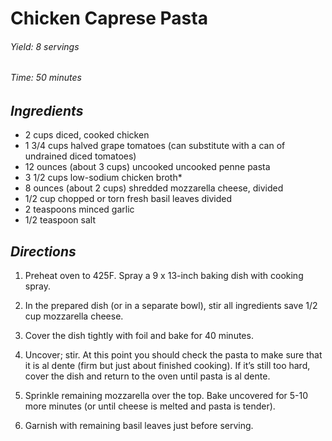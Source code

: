 # Chicken Caprese Pasta

######  Yield: 8 servings
######  Time: 50 minutes

##  *Ingredients*

- 2 cups diced, cooked chicken
- 1 3/4 cups halved grape tomatoes (can substitute with a can of undrained diced tomatoes)
- 12 ounces (about 3 cups) uncooked uncooked penne pasta
- 3 1/2 cups low-sodium chicken broth*
- 8 ounces (about 2 cups) shredded mozzarella cheese, divided
- 1/2 cup chopped or torn fresh basil leaves divided
- 2 teaspoons minced garlic
- 1/2 teaspoon salt

##  *Directions*

1. Preheat oven to 425F. Spray a 9 x 13-inch baking dish with cooking spray.

2. In the prepared dish (or in a separate bowl), stir all ingredients save 1/2 cup mozzarella cheese.

3. Cover the dish tightly with foil and bake for 40 minutes.

4. Uncover; stir. At this point you should check the pasta to make sure that it is al dente (firm but just about finished cooking). If it’s still too hard, cover the dish and return to the oven until pasta is al dente.

5. Sprinkle remaining mozzarella over the top. Bake uncovered for 5-10 more minutes (or until cheese is melted and pasta is tender).

6. Garnish with remaining basil leaves just before serving.